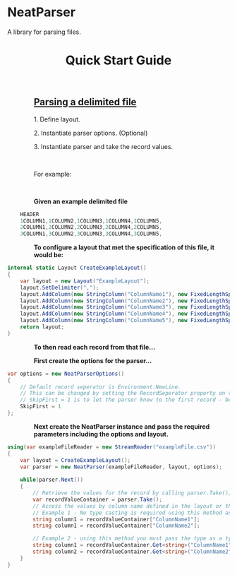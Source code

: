 # NeatParser
A library for parsing files.

<h1 style="text-align: center;"><strong>Quick Start Guide</strong></h1>
<p>&nbsp;</p>
<h2 style="padding-left: 60px;"><span style="text-decoration: underline;"><strong>Parsing a delimited file</strong></span></h2>
<p style="padding-left: 60px;">1. Define layout.</p>
<p style="padding-left: 60px;">2. Instantiate parser options. (Optional)</p>
<p style="padding-left: 60px;">3. Instantiate parser and take the record values.</p>
<p style="padding-left: 60px;">&nbsp;</p>
<p style="padding-left: 60px;">For example:</p>
<p style="padding-left: 60px;">&nbsp;</p>
<p style="padding-left: 60px;"><strong>Given an example delimited file</strong></p>

```csharp
	HEADER
	1COLUMN1,1COLUMN2,1COLUMN3,1COLUMN4,1COLUMN5,
	2COLUMN1,2COLUMN2,2COLUMN3,2COLUMN4,2COLUMN5,
	3COLUMN1,3COLUMN2,3COLUMN3,3COLUMN4,3COLUMN5,
```

<p style="padding-left: 60px;"><strong>To configure a layout that met the specification of this file, it would be:</strong></p>

```csharp
internal static Layout CreateExampleLayout()
{
	var layout = new Layout("ExampleLayout");
	layout.SetDelimiter(",");
	layout.AddColumn(new StringColumn("ColumnName1"), new FixedLengthSpace(8));
	layout.AddColumn(new StringColumn("ColumnName2"), new FixedLengthSpace(8));
	layout.AddColumn(new StringColumn("ColumnName3"), new FixedLengthSpace(8));
	layout.AddColumn(new StringColumn("ColumnName4"), new FixedLengthSpace(8));
	layout.AddColumn(new StringColumn("ColumnName5"), new FixedLengthSpace(8));
	return layout;
}
```

<p style="padding-left: 60px;"><strong>To then read each record from that file...</strong></p>
<p style="padding-left: 60px;"><strong>First create the options for the parser...</strong></p>

```csharp
var options = new NeatParserOptions()
{
	// Default record seperator is Environment.NewLine.
	// This can be changed by setting the RecordSeperator property on the options instance.
	// SkipFirst = 1 is to let the parser know to the first record - being the header.
	SkipFirst = 1
};
```
<p style="padding-left: 60px;"><strong>Next create the NeatParser instance and pass the required parameters including the options and layout.</strong></p>

```csharp
using(var exampleFileReader = new StreamReader("exampleFile.csv"))
{
	var layout = CreateExampleLayout();
	var parser = new NeatParser(exampleFileReader, layout, options);
	
	while(parser.Next())
	{
		// Retrieve the values for the record by calling parser.Take();
		var recordValueContainer = parser.Take();
		// Access the values by column name defined in the layout or the RecordValues dictionary attached to the RecordValueContainer.
		// Example 1 - No type casting is required using this method as the value is returned using the dynamic keyword.
		string column1 = recordValueContainer["ColumnName1"];
		string column1 = recordValueContainer["ColumnName2"];

		// Example 2 - using this method you must pass the type as a type parameter.
		string column1 = recordValueContainer.Get<string>("ColumnName1");
		string column2 = recordValueContainer.Get<string>("ColumnName2");
	}
}
```

